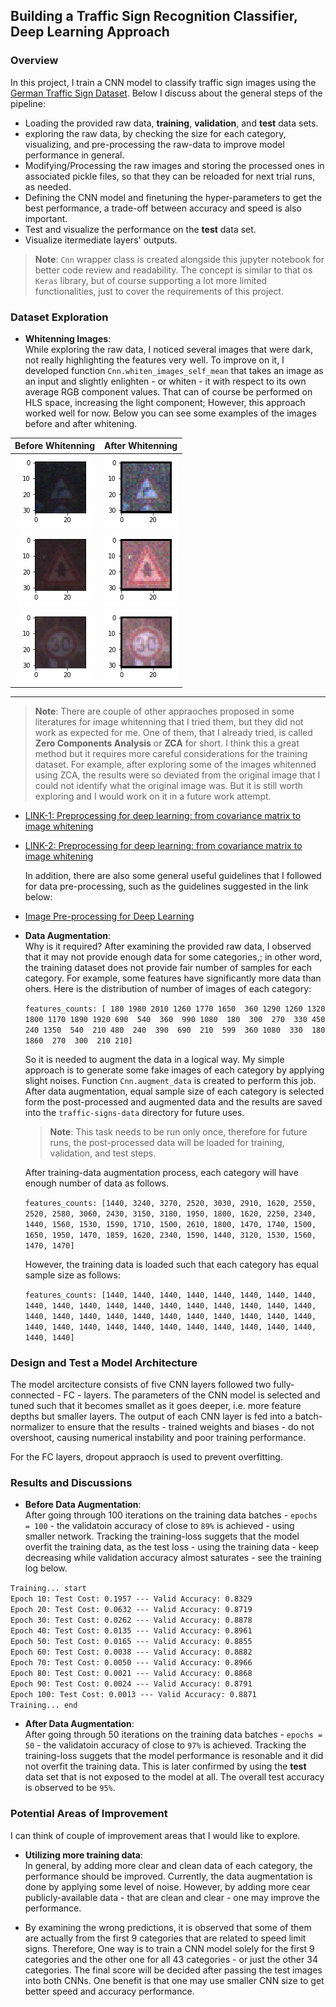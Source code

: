 ## Building a Traffic Sign Recognition Classifier, Deep Learning Approach 

### Overview  

In this project, I train a CNN model to classify traffic sign images using the [German Traffic Sign Dataset](http://benchmark.ini.rub.de/?section=gtsrb&subsection=dataset). Below I discuss about the general steps of the pipeline:  

- Loading the provided raw data, **training**, **validation**, and **test** data sets. 
- exploring the raw data, by checking the size for each category, visualizing, and pre-processing the raw-data to improve model performance in general.  
- Modifying/Processing the raw images and storing the processed ones in associated pickle files, so that they can be reloaded for next trial runs, as needed.  
- Defining the CNN model and finetuning the hyper-parameters to get the best performance, a trade-off between accuracy and speed is also important.  
- Test and visualize the performance on the **test** data set.  
- Visualize itermediate layers' outputs.  

> **Note**: `Cnn` wrapper class is created alongside this jupyter notebook for better code review and readability. The concept is similar to that os `Keras` library, but of course supporting a lot more limited functionalities, just to cover the requirements of this project.  

### Dataset Exploration  

- **Whitenning Images**:  
    While exploring the raw data, I noticed several images that were dark, not really highlighting the features very well. To improve on it, I developed function `Cnn.whiten_images_self_mean` that takes an image as an input and slightly enlighten - or whiten - it with respect to its own average RGB component values. That can of course be performed on HLS space, increasing the light component; However, this approach worked well for now. Below you can see some examples of the images before and after whitening.  

Before Whitenning          |  After Whitenning
:-------------------------:|:-------------------------:
![Before](Images/sample-01-d.png)  |  ![After](Images/sample-01.png)  
![Before](Images/sample-02-d.png)  |  ![After](Images/sample-02.png)  
![Before](Images/sample-03-d.png)  |  ![After](Images/sample-03.png)  

***
> **Note**:
There are couple of other appraoches proposed in some literatures for image whitenning that I tried them, but they did not work as expected for me. One of them, that I already tried, is called **Zero Components Analysis** or **ZCA** for short. I think this a great method but it requires more careful considerations for the training dataset. For example, after exploring some of the images whitenned using ZCA, the results were so deviated from the original image that I could not identify what the original image was. But it is still worth exploring and I would work on it in a future work attempt.  
- [LINK-1: Preprocessing for deep learning: from covariance matrix to image whitening](https://hadrienj.github.io/posts/Preprocessing-for-deep-learning/)
- [LINK-2: Preprocessing for deep learning: from covariance matrix to image whitening](https://www.freecodecamp.org/news/preprocessing-for-deep-learning-from-covariance-matrix-to-image-whitening-9e2b9c75165c/)  

  In addition, there are also some general useful guidelines that I followed for data pre-processing, such as the guidelines suggested in the link below:  
- [Image Pre-processing for Deep Learning](https://towardsdatascience.com/image-pre-processing-c1aec0be3edf) 

  

- **Data Augmentation**:  
    Why is it required? After examining the provided raw data, I observed that it may not provide enough data for some categories,; in other word, the training dataset does not provide fair number of samples for each category. For example, some features have significantly more data than ohers. Here is the distribution of number of images of each category:  
    
    `features_counts: [ 180 1980 2010 1260 1770 1650  360 1290 1260 1320 1800 1170 1890 1920 690  540  360  990 1080  180  300  270  330 450  240 1350  540  210 480  240  390  690  210  599  360 1080  330  180 1860  270  300  210 210]`
    
    So it is needed to augment the data in a logical way. My simple approach is to generate some fake images of each category by applying slight noises. Function `Cnn.augment_data` is created to perform this job. After data augmentation, equal sample size of each category is selected form the post-processed and augmented data and the results are saved into the `traffic-signs-data` directory for future uses. 
    
    > **Note**: This task needs to be run only once, therefore for future runs, the post-processed data will be loaded for training, validation, and test steps. 
    
    After training-data augmentation process, each category will have enough number of data as follows. 
    
    `features_counts: [1440, 3240, 3270, 2520, 3030, 2910, 1620, 2550, 2520, 2580, 3060, 2430, 3150, 3180, 1950, 1800, 1620, 2250, 2340, 1440, 1560, 1530, 1590, 1710, 1500, 2610, 1800, 1470, 1740, 1500, 1650, 1950, 1470, 1859, 1620, 2340, 1590, 1440, 3120, 1530, 1560, 1470, 1470]`  
        
    However, the training data is loaded such that each category has equal sample size as follows:  
    
    `features_counts: [1440, 1440, 1440, 1440, 1440, 1440, 1440, 1440, 1440, 1440, 1440, 1440, 1440, 1440, 1440, 1440, 1440, 1440, 1440, 1440, 1440, 1440, 1440, 1440, 1440, 1440, 1440, 1440, 1440, 1440, 1440, 1440, 1440, 1440, 1440, 1440, 1440, 1440, 1440, 1440, 1440, 1440, 1440]`  
    
### Design and Test a Model Architecture  

The model arcitecture consists of five CNN layers followed two fully-connected - FC - layers. The parameters of the CNN model is selected and tuned such that it becomes smallet as it goes deeper, i.e. more feature depths but smaller layers. The output of each CNN layer is fed into a batch-normalizer to ensure that the results - trained weights and biases - do not overshoot, causing numerical instability and poor training performance.  

For the FC layers, dropout appraoch is used to prevent overfitting. 

### Results and Discussions  

- **Before Data Augmentation**:  
    After going through 100 iterations on the training data batches - `epochs = 100` - the validatoin accuracy of close to `89%` is achieved - using smaller network. Tracking the training-loss suggets that the model overfit the training data, as the test loss - using the training data - keep decreasing while validation accuracy almost saturates - see the training log below.  
    
    
`Training... start`  
`Epoch 10: Test Cost: 0.1957 --- Valid Accuracy: 0.8329`  
`Epoch 20: Test Cost: 0.0632 --- Valid Accuracy: 0.8719`  
`Epoch 30: Test Cost: 0.0262 --- Valid Accuracy: 0.8878`  
`Epoch 40: Test Cost: 0.0135 --- Valid Accuracy: 0.8961`  
`Epoch 50: Test Cost: 0.0165 --- Valid Accuracy: 0.8855`  
`Epoch 60: Test Cost: 0.0038 --- Valid Accuracy: 0.8882`  
`Epoch 70: Test Cost: 0.0050 --- Valid Accuracy: 0.8966`  
`Epoch 80: Test Cost: 0.0021 --- Valid Accuracy: 0.8868`  
`Epoch 90: Test Cost: 0.0024 --- Valid Accuracy: 0.8791`  
`Epoch 100: Test Cost: 0.0013 --- Valid Accuracy: 0.8871`  
`Training... end`  

- **After Data Augmentation**:  
    After going through 50 iterations on the training data batches - `epochs = 50` - the validatoin accuracy of close to `97%` is achieved. Tracking the training-loss suggets that the model performance is resonable and it did not overfit the training data. This is later confirmed by using the **test** data set that is not exposed to the model at all. The overall test accuracy is observed to be `95%`. 

### Potential Areas of Improvement  

I can think of couple of improvement areas that I would like to explore. 

-  **Utilizing more training data**:  
   In general, by adding more clear and clean data of each category, the performance should be improved. Currently, the data augmentation is done by applying some level of noise. However, by adding more cear publicly-available data - that are clean and clear - one may improve the performance.  
   
-  By examining the wrong predictions, it is observed that some of them are actually from the first 9 categories that are related to speed limit signs. Therefore, One way is to train a CNN model solely for the first 9 categories and the other one for all 43 categories - or just the other 34 categories. The final score will be decided after passing the test images into both CNNs. One benefit is that one may use smaller CNN size to get better speed and accuracy performance.  


